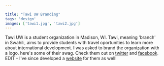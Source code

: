 ```yaml
---
 
title: "Tawi UW Branding"
tags: 'design'
images: ['tawi1.jpg', 'tawi2.jpg']
---
```


Tawi UW is a student organization in Madison, WI. Tawi, meaning 'branch' in Swahili, aims to provide students with travel oportunities to learn more about international development. I was asked to brand the organization with a logo. here's some of their swag. Check them out on [twitter](https://twitter.com/TawiUW) and [facebook](https://www.facebook.com/tawiuw). EDIT - I've since developed a [website](http://www.tawiinc.org) for them as well!